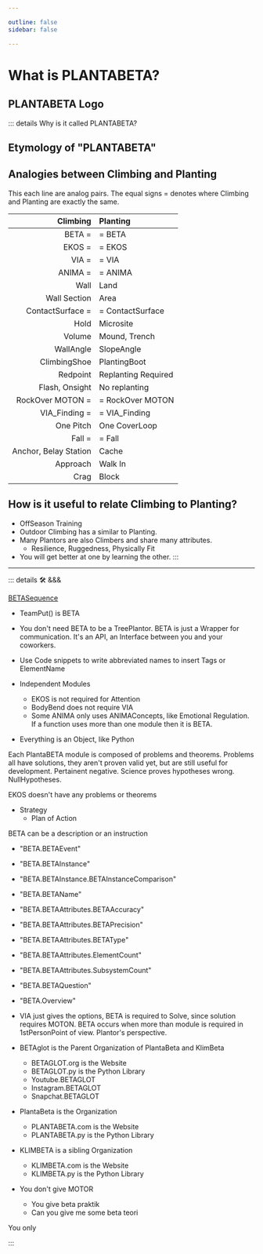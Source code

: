 ```yaml
---

outline: false 
sidebar: false

---
```


# <beta>What is PLANTABETA?</beta>

## <beta>PLANTABETA Logo</beta>

::: details Why is it called <beta>PLANTABETA</beta>?

## Etymology of "<beta>PLANTABETA</beta>"

## Analogies between Climbing and Planting

This each line are analog pairs. The equal signs = denotes where Climbing and Planting are exactly the same.

|                         **Climbing** | **Planting**                      |
| -----------------------------------: | :-------------------------------- |
|                  <beta>BETA</beta> = | = <beta>BETA</beta>               |
|                     <ekos>EKOS</ekos> = | = <ekos>EKOS</ekos>                  |
|               <via>VIA</via> = | = <via>VIA</via>            |
|               <anima>ANIMA</anima> = | = <anima>ANIMA</anima>            |
|                      <ekos>Wall</ekos> | <ekos>Land</ekos>                   |
|              <ekos>Wall Section</ekos> | <ekos>Area</ekos>                  |
|      <via>ContactSurface</via> = | = <via>ContactSurface</via>   |
|                  <via>Hold</via> | <via>Microsite</via>          |
|                    <ekos>Volume</ekos> | <ekos>Mound, Trench</ekos>          |
|                 <ekos>WallAngle</ekos> | <ekos>SlopeAngle</ekos>             |
|            <motor>ClimbingShoe</motor> | <motor>PlantingBoot</motor>         |
|                <beta>Redpoint</beta> | <beta>Replanting Required </beta> |
|          <beta>Flash, Onsight</beta> | <beta>No replanting </beta>       |
|         <motor>RockOver MOTON </motor>= | = <motor>RockOver MOTON </motor>     |
|        <via>VIA_Finding</via> = | = <via>VIA_Finding</via>     |
|             <via>One Pitch</via> | <via>One CoverLoop </via>      |
|                  <motor>Fall</motor> = | = <motor>Fall</motor>               |
| <via>Anchor, Belay Station</via> | <via>Cache</via>              |
|              <via>Approach</via> | <via>Walk In </via>           |
|                     <ekos>Crag </ekos> | <ekos> Block</ekos>                 |

## How is it useful to relate Climbing to Planting?

- OffSeason Training
- Outdoor Climbing has a similar to Planting.
- Many Plantors are also Climbers and share many attributes.
    - Resilience, Ruggedness, Physically Fit
- You will get better at one by learning the other.
:::

---

<!-- =================================================== -->
<!-- =================================================== -->
<!-- =================================================== -->
<!-- =================================================== -->
<!-- =================================================== -->
::: details 🛠 &&&

[BETASequence](https://docs.python.org/3/library/stdtypes.html#sequence-types-list-tuple-range)

- TeamPut() is BETA
- You don't need BETA to be a TreePlantor. BETA is just a Wrapper for communication. It's an API, an Interface between you and your coworkers.
- Use Code snippets to write abbreviated names to insert Tags or ElementName

- Independent Modules
    - EKOS is not required for Attention
    - BodyBend does not require VIA
    - Some ANIMA only uses ANIMAConcepts, like Emotional Regulation. If a function uses more than one module then it is BETA.

- Everything is an Object, like Python

Each PlantaBETA module is composed of problems and theorems. Problems all have solutions, they aren't proven valid yet, but are still useful for development. Pertainent negative. Science proves hypotheses wrong. NullHypotheses.

EKOS doesn't have any problems or theorems

- Strategy
    - Plan of Action

BETA can be a description or an instruction

- "BETA.BETAEvent"
- "BETA.BETAInstance"
- "BETA.BETAInstance.BETAInstanceComparison"
- "BETA.BETAName"
- "BETA.BETAAttributes.BETAAccuracy"
- "BETA.BETAAttributes.BETAPrecision"
- "BETA.BETAAttributes.BETAType"
- "BETA.BETAAttributes.ElementCount"
- "BETA.BETAAttributes.SubsystemCount"
- "BETA.BETAQuestion"
- "BETA.Overview"

- VIA just gives the options, BETA is required to Solve, since solution requires MOTON. BETA occurs when more than module is required in 1stPersonPoint of view. Plantor's perspective.

- BETAglot is the Parent Organization of PlantaBeta and KlimBeta
    - BETAGLOT.org is the Website
    - BETAGLOT.py is the Python Library
    - Youtube.BETAGLOT
    - Instagram.BETAGLOT
    - Snapchat.BETAGLOT
- PlantaBeta is the Organization
    - PLANTABETA.com is the Website
    - PLANTABETA.py is the Python Library
- KLIMBETA is a sibling Organization
    - KLIMBETA.com is the Website
    - KLIMBETA.py is the Python Library

- You don't give MOTOR
    - You give beta praktik
    - Can you give me some beta teori

You only

:::
